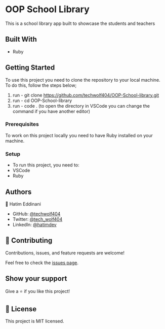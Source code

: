 # OOP School Library

This is a school library app built to showcase the students and teachers

## Built With

- Ruby

## Getting Started

To use this project you need to clone the repository to your local machine. To do this, follow the steps below;
1. run - git clone https://github.com/techwolf404/OOP-School-library.git
2. run - cd OOP-School-library
3. run - code . (to open the directory in VSCode you can change the command if you have another editor)

### Prerequisites

To work on this project locally you need to have Ruby installed on your machine.

### Setup
- To run this project, you need to:
- VSCode
- Ruby

## Authors

👤 Hatim Eddinani

- GitHub: [@techwolf404](https://github.com/techwolf404)
- Twitter: [@tech_wolf404](https://twitter.com/tech_wolf404)
- LinkedIn: [@hatimdev](https://www.linkedin.com/in/hatimdev/)

## 🤝 Contributing

Contributions, issues, and feature requests are welcome!

Feel free to check the [issues page](../../issues/).

## Show your support

Give a ⭐️ if you like this project!

## 📝 License

This project is MIT licensed.

